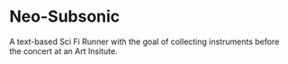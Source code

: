 # Neo-Subsonic
A text-based Sci Fi Runner with the goal of collecting instruments before the concert at an Art Insitute.
